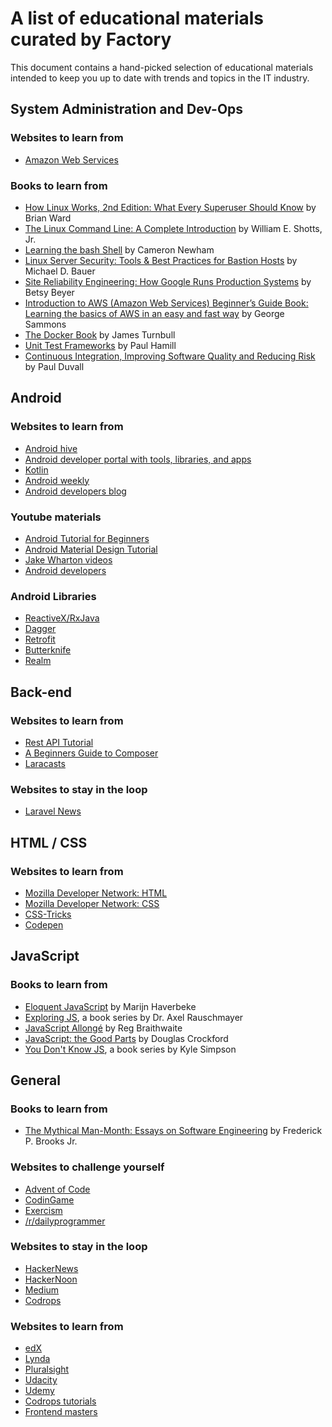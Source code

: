 # A list of educational materials curated by Factory

This document contains a hand-picked selection of educational materials intended to keep you up to date with trends and topics in the IT industry.

## System Administration and Dev-Ops

### Websites to learn from

* [Amazon Web Services](https://www.amazon.com/Amazon-Web-Services/e/B007R6MVQ6)

### Books to learn from

* [How Linux Works, 2nd Edition: What Every Superuser Should Know](https://www.amazon.com/How-Linux-Works-2nd-Superuser/dp/1593275676/ref=sr_1_1?s=books&ie=UTF8&qid=1523959656&sr=1-1&keywords=How+Linux+Works%2C+2nd+Edition%3A+What+Every+Superuser+Should+Know+-+Brian+Ward) by Brian Ward
* [The Linux Command Line: A Complete Introduction](https://www.amazon.com/Linux-Command-Line-Complete-Introduction/dp/1593273894/ref=sr_1_1?s=books&ie=UTF8&qid=1523959723&sr=1-1&keywords=The+Linux+Command+Line%3A+A+Complete+Introduction-+William+E.+Shotts%2C+Jr.) by William E. Shotts, Jr.
* [Learning the bash Shell](https://www.amazon.com/Learning-bash-Shell-Programming-Nutshell/dp/0596009658/ref=sr_1_1?s=books&ie=UTF8&qid=1523959818&sr=1-1&keywords=Learning+the+bash+Shell+-+Cameron+Newham) by Cameron Newham
* [Linux Server Security: Tools & Best Practices for Bastion Hosts](https://www.amazon.com/Linux-Server-Security-Practices-Bastion/dp/0596006705/ref=sr_1_1?s=books&ie=UTF8&qid=1523959848&sr=1-1&keywords=Linux+Server+Security%3A+Tools+%26+Best+Practices+for+Bastion+Hosts+-+Michael+D.+Bauer) by Michael D. Bauer
* [Site Reliability Engineering: How Google Runs Production Systems](https://www.amazon.com/Site-Reliability-Engineering-Production-Systems/dp/149192912X/ref=sr_1_1?s=books&ie=UTF8&qid=1523959869&sr=1-1&keywords=Site+Reliability+Engineering%3A+How+Google+Runs+Production+Systems+-+Betsy+Beyer) by Betsy Beyer
* [Introduction to AWS (Amazon Web Services) Beginner’s Guide Book: Learning the basics of AWS in an easy and fast way](https://www.amazon.com/Introduction-Amazon-Services-Beginners-Guide/dp/1539751953/ref=sr_1_1?s=books&ie=UTF8&qid=1523959905&sr=1-1&keywords=introduction+to+AWS+%28Amazon+Web+Services%29+Beginner%E2%80%99s+Guide+Book%3A+Learning+the+basics+of+AWS+in+an+easy+and+fast+way+-+George+Sammons) by George Sammons
* [The Docker Book](https://www.amazon.com/Docker-Book-Containerization-new-virtualization-ebook/dp/B00LRROTI4/ref=sr_1_1?s=books&ie=UTF8&qid=1523959927&sr=1-1&keywords=The+Docker+Book+-+James+Turnbull) by James Turnbull
* [Unit Test Frameworks](https://www.amazon.com/Unit-Test-Frameworks-Paul-Hamill/dp/0596006896/ref=sr_1_1?s=books&ie=UTF8&qid=1523959950&sr=1-1&keywords=Unit+Test+Frameworks+-+Paul+Hamill) by Paul Hamill
* [Continuous Integration, Improving Software Quality and Reducing Risk](https://www.amazon.com/Continuous-Integration-Improving-Software-Reducing/dp/0321336380/ref=sr_1_1?s=books&ie=UTF8&qid=1523959971&sr=1-1&keywords=Continuous+Integration%2C+Improving+Software+Quality+and+Reducing+Risk+-+Paul+Duvall) by Paul Duvall

## Android 

### Websites to learn from

* [Android hive](https://www.androidhive.info/)
* [Android developer portal with tools, libraries, and apps](https://android-arsenal.com/)
* [Kotlin](https://kotlinlang.org/)
* [Android weekly](http://androidweekly.net/)
* [Android developers blog](https://android-developers.googleblog.com/)

### Youtube materials
* [Android Tutorial for Beginners](https://www.youtube.com/watch?v=hzrGAZnMOMQ&list=PLonJJ3BVjZW6hYgvtkaWvwAVvOFB7fkLa)
* [Android Material Design Tutorial](https://www.youtube.com/watch?v=h57QpXp2TRg&list=PLonJJ3BVjZW6CtAMbJz1XD8ELUs1KXaTD)
* [Jake Wharton videos](https://www.youtube.com/watch?v=YeEgCRIGS2E&list=PLlIuwjGRHc4sQfRzHQnie13gi9BbEVSzh)
* [Android developers](https://www.youtube.com/user/androiddevelopers)

### Android Libraries
* [ReactiveX/RxJava](https://github.com/ReactiveX/RxJava)
* [Dagger](https://google.github.io/dagger/)
* [Retrofit](http://square.github.io/retrofit/)
* [Butterknife](https://github.com/JakeWharton/butterknife)
* [Realm](https://realm.io/docs/java/latest/)


## Back-end

### Websites to learn from

* [Rest API Tutorial](http://www.restapitutorial.com/)
* [A Beginners Guide to Composer](https://scotch.io/tutorials/a-beginners-guide-to-composer)
* [Laracasts](https://laracasts.com/)

### Websites to stay in the loop

* [Laravel News](https://laravel-news.com/)

## HTML / CSS

### Websites to learn from

* [Mozilla Developer Network: HTML](https://developer.mozilla.org/hr/docs/Web/HTML)
* [Mozilla Developer Network: CSS](https://developer.mozilla.org/hr/docs/Web/CSS)
* [CSS-Tricks](https://css-tricks.com/)
* [Codepen](https://codepen.io/)

## JavaScript

### Books to learn from

* [Eloquent JavaScript](https://eloquentjavascript.net/) by Marijn Haverbeke
* [Exploring JS](http://exploringjs.com/), a book series by Dr. Axel Rauschmayer
* [JavaScript Allongé](https://leanpub.com/javascriptallongesix/read) by Reg Braithwaite
* [JavaScript: the Good Parts](http://shop.oreilly.com/product/9780596517748.do) by Douglas Crockford
* [You Don't Know JS](https://github.com/getify/You-Dont-Know-JS), a book series by Kyle Simpson

## General

### Books to learn from

* [The Mythical Man-Month: Essays on Software Engineering](https://www.amazon.com/Mythical-Man-Month-Software-Engineering-Anniversary/dp/0201835959) by Frederick P. Brooks Jr.

### Websites to challenge yourself

* [Advent of Code](https://adventofcode.com/)
* [CodinGame](https://www.codingame.com)
* [Exercism](http://exercism.io/)
* [/r/dailyprogrammer](https://www.reddit.com/r/dailyprogrammer/)

### Websites to stay in the loop

* [HackerNews](https://news.ycombinator.com/)
* [HackerNoon](https://hackernoon.com/)
* [Medium](https://medium.com/)
* [Codrops](https://tympanus.net/codrops/collective/)

### Websites to learn from

* [edX](https://www.edx.org/)
* [Lynda](https://www.lynda.com/)
* [Pluralsight](https://www.pluralsight.com/)
* [Udacity](https://eu.udacity.com/)
* [Udemy](https://www.udemy.com/)
* [Codrops tutorials](https://tympanus.net/codrops/category/tutorials/)
* [Frontend masters](https://frontendmasters.com/books/front-end-handbook/2018/)
